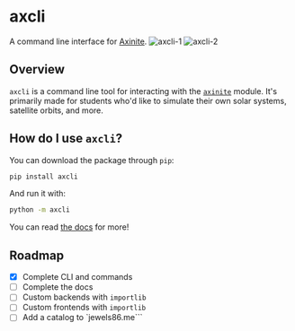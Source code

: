 # axcli
A command line interface for [Axinite](https://github.com/jewels86/axinite).
![axcli-1](https://github.com/user-attachments/assets/e1ce81c3-dc32-4cf0-848c-6e1e2578fb70)
![axcli-2](https://github.com/user-attachments/assets/85b4a587-f21a-44d7-b466-72ec1a3b5a78)

## Overview
`axcli` is a command line tool for interacting with the [`axinite`](https://github.com/jewels86/axinite) module. It's primarily made for students who'd like to simulate their own solar systems, satellite orbits, and more. 
## How do I use `axcli`?
You can download the package through `pip`:
```bash
pip install axcli
```
And run it with:
```bash
python -m axcli
```

You can read [the docs](https://jewels86.gitbook.io/axinite/axcli) for more!

## Roadmap
- [x] Complete CLI and commands
- [ ] Complete the docs
- [ ] Custom backends with `importlib`
- [ ] Custom frontends with `importlib`
- [ ] Add a catalog to `jewels86.me```
